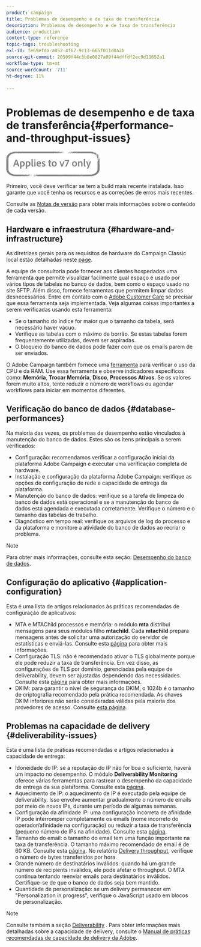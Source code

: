```yaml
---
product: campaign
title: Problemas de desempenho e de taxa de transferência
description: Problemas de desempenho e de taxa de transferência
audience: production
content-type: reference
topic-tags: troubleshooting
exl-id: fe69efda-a052-4f67-9c13-665f011d0a2b
source-git-commit: 20509f44c5b8e0827a09f44dffdf2ec9d11652a1
workflow-type: tm+mt
source-wordcount: '711'
ht-degree: 11%

---
```


# Problemas de desempenho e de taxa de transferência{#performance-and-throughput-issues}

![](../../assets/v7-only.svg)

Primeiro, você deve verificar se tem a build mais recente instalada. Isso garante que você tenha os recursos e as correções de erros mais recentes.

Consulte as [Notas de versão](../../rn/using/latest-release.md) para obter mais informações sobre o conteúdo de cada versão.

## Hardware e infraestrutura {#hardware-and-infrastructure}

As diretrizes gerais para os requisitos de hardware do Campaign Classic local estão detalhadas neste [page](https://helpx.adobe.com/br/campaign/kb/hardware-sizing-guide.html).

A equipe de consultoria pode fornecer aos clientes hospedados uma ferramenta que permite visualizar facilmente qual espaço é usado por vários tipos de tabelas no banco de dados, bem como o espaço usado no site SFTP. Além disso, fornece ferramentas que permitem limpar dados desnecessários. Entre em contato com o [Adobe Customer Care](https://helpx.adobe.com/br/enterprise/admin-guide.html/enterprise/using/support-for-experience-cloud.ug.html) se precisar que essa ferramenta seja implementada. Veja algumas coisas importantes a serem verificadas usando esta ferramenta:

* Se o tamanho do índice for maior que o tamanho da tabela, será necessário haver vácuo.
* Verifique as tabelas com o máximo de borrão. Se estas tabelas forem frequentemente utilizadas, devem ser aspiradas.
* O bloqueio do banco de dados pode fazer com que os emails parem de ser enviados.

O Adobe Campaign também fornece uma [ferramenta](../../production/using/monitoring-processes.md#manual-monitoring) para verificar o uso da CPU e da RAM. Use essa ferramenta e observe indicadores específicos como: **Memória**, **Trocar Memória**, **Disco**, **Processos Ativos**. Se os valores forem muito altos, tente reduzir o número de workflows ou agendar workflows para iniciar em momentos diferentes.

## Verificação do banco de dados {#database-performances}

Na maioria das vezes, os problemas de desempenho estão vinculados à manutenção do banco de dados. Estes são os itens principais a serem verificados:

* Configuração: recomendamos verificar a configuração inicial da plataforma Adobe Campaign e executar uma verificação completa de hardware.
* Instalação e configuração da plataforma Adobe Campaign: verifique as opções de configuração de rede e capacidade de entrega da plataforma.
* Manutenção do banco de dados: verifique se a tarefa de limpeza do banco de dados está operacional e se a manutenção do banco de dados está agendada e executada corretamente. Verifique o número e o tamanho das tabelas de trabalho.
* Diagnóstico em tempo real: verifique os arquivos de log do processo e da plataforma e monitore a atividade do banco de dados ao recriar o problema.

>[!NOTE]
>
>Para obter mais informações, consulte esta seção: [Desempenho do banco de dados](../../production/using/database-performances.md).

## Configuração do aplicativo {#application-configuration}

Esta é uma lista de artigos relacionados às práticas recomendadas de configuração de aplicativos:

* MTA e MTAChild processos e memória: o módulo **mta** distribui mensagens para seus módulos filho **mtachild**. Cada **mtachild** prepara mensagens antes de solicitar uma autorização do servidor de estatísticas e enviá-las. Consulte esta [página](../../installation/using/email-deliverability.md) para obter mais informações.
* Configuração TLS: não é recomendado ativar o TLS globalmente porque ele pode reduzir a taxa de transferência. Em vez disso, as configurações de TLS por domínio, gerenciadas pela equipe de deliverability, devem ser ajustadas dependendo das necessidades. Consulte esta [página](../../installation/using/email-deliverability.md#mx-configuration) para obter mais informações.
* DKIM: para garantir o nível de segurança do DKIM, o 1024b é o tamanho de criptografia recomendado pela prática recomendada. As chaves DKIM inferiores não serão consideradas válidas pela maioria dos provedores de acesso. Consulte [esta página](https://experienceleague.adobe.com/docs/deliverability-learn/deliverability-best-practice-guide/transition-process/infrastructure.html?lang=pt-BR#authentication).

## Problemas na capacidade de delivery {#deliverability-issues}

Esta é uma lista de práticas recomendadas e artigos relacionados à capacidade de entrega:

* Idoneidade do IP: se a reputação do IP não for boa o suficiente, haverá um impacto no desempenho. O módulo **Deliverability Monitoring** oferece várias ferramentas para rastrear o desempenho da capacidade de entrega da sua plataforma. Consulte esta [página](../../delivery/using/monitoring-deliverability.md).
* Aquecimento de IP: o aquecimento de IP é executado pela equipe de deliverability. Isso envolve aumentar gradualmente o número de emails por meio de novos IPs, durante um período de algumas semanas.
* Configuração da afinidade IP: uma configuração incorreta de afinidade IP pode interromper completamente os emails (nome incorreto do operador/afinidade na configuração) ou reduzir a taxa de transferência (pequeno número de IPs na afinidade). Consulte esta [página](../../installation/using/email-deliverability.md#list-of-ip-addresses-to-use).
* Tamanho do email: o tamanho do email tem uma função importante na taxa de transferência. O tamanho máximo recomendado de email é de 60 KB. Consulte esta [página](https://helpx.adobe.com/legal/product-descriptions/campaign.html). No relatório [Delivery throughput](../../reporting/using/global-reports.md#delivery-throughput), verifique o número de bytes transferidos por hora.
* Grande número de destinatários inválidos: quando há um grande número de recipients inválidos, ele pode afetar o throughput. O MTA continua tentando reenviar emails para destinatários inválidos. Certifique-se de que o banco de dados seja bem mantido.
* Quantidade de personalização: se um delivery permanecer em &quot;Personalization in progress&quot;, verifique o JavaScript usado em blocos de personalização.

>[!NOTE]
>
>Consulte também a seção [Deliverability](../../delivery/using/about-deliverability.md) . Para obter informações mais detalhadas sobre a capacidade de delivery, consulte o [Manual de práticas recomendadas de capacidade de delivery da Adobe](https://experienceleague.adobe.com/docs/deliverability-learn/deliverability-best-practice-guide/introduction.html?lang=pt-BR).
